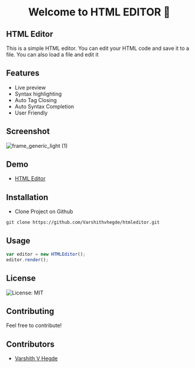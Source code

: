 <h1 align="center">Welcome to HTML EDITOR 👋</h1>  

## HTML Editor
This is a simple HTML editor. You can edit your HTML code and save it to a file. You can also load a file and edit it
## Features
* Live preview
* Syntax highlighting
* Auto Tag Closing
* Auto Syntax Completion
* User Friendly
## Screenshot 
![frame_generic_light (1)](https://user-images.githubusercontent.com/80502833/184666385-bc7c860d-5875-4510-abd5-3438d469be95.png)

## Demo
- [HTML Editor](https://varshithvhegde.me/htmleditor/)

## Installation
* Clone Project on Github
```
git clone https://github.com/Varshithvhegde/htmleditor.git
```
## Usage
```javascript
var editor = new HTMLEditor();
editor.render();
```
## License
<img alt="License: MIT" src="https://img.shields.io/badge/License-ISC-yellow.svg" />

## Contributing
Feel free to contribute!
## Contributors
* [Varshith V Hegde](https://github.com/Varshithvhegde)





